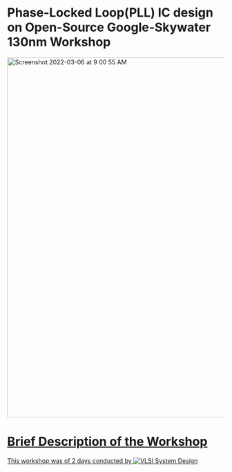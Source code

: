 # Phase-Locked Loop(PLL) IC design on Open-Source Google-Skywater 130nm Workshop

<a href="https://www.vlsisystemdesign.com/pll-design-using-sky130/"><img width="833" alt="Screenshot 2022-03-06 at 9 00 55 AM" src="https://user-images.githubusercontent.com/77117825/156908010-9d44ba40-339d-4047-97e7-cbef360f11a5.png">

# Brief Description of the Workshop
  
  This workshop was of 2 days conducted by ![VLSI System Design](https://www.vlsisystemdesign.com/)
